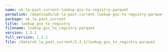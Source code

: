 ```yaml
---
name: uk-la-past-current-lookup-gss-to-registry-parquet
permalink: /downloads/uk-la-past-current-lookup-gss-to-registry-parquet/1_3_1
package: uk_la_past_current
title: lookup_gss_to_registry
filename: lookup_gss_to_registry.parquet
version: 1.3.1
full_version: 1.3.1
file: /data/uk_la_past_current/1.3.1/lookup_gss_to_registry.parquet
---
```


